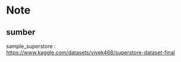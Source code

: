 # Note

## sumber

sample_superstore : <https://www.kaggle.com/datasets/vivek468/superstore-dataset-final>
